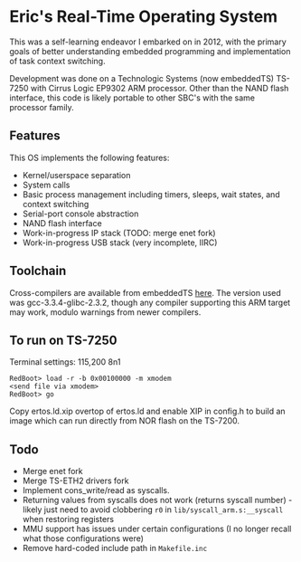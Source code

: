 # Eric's Real-Time Operating System

This was a self-learning endeavor I embarked on in 2012, with the primary goals of better understanding embedded programming and implementation of task context switching.

Development was done on a Technologic Systems (now embeddedTS) TS-7250 with Cirrus Logic EP9302 ARM processor. Other than the NAND flash interface, this code is likely portable to other SBC's with the same processor family.

## Features

This OS implements the following features:

* Kernel/userspace separation
* System calls
* Basic process management including timers, sleeps, wait states, and context switching
* Serial-port console abstraction
* NAND flash interface
* Work-in-progress IP stack (TODO: merge enet fork)
* Work-in-progress USB stack (very incomplete, IIRC)

## Toolchain

Cross-compilers are available from embeddedTS [here](https://files.embeddedts.com//ts-arm-sbc/ts-7250-linux/cross-toolchains/). The version used was gcc-3.3.4-glibc-2.3.2, though any compiler supporting this ARM target may work, modulo warnings from newer compilers.

## To run on TS-7250

Terminal settings: 115,200 8n1

```
RedBoot> load -r -b 0x00100000 -m xmodem
<send file via xmodem>
RedBoot> go
```

Copy ertos.ld.xip overtop of ertos.ld and enable XIP in config.h to
build an image which can run directly from NOR flash on the TS-7200.

## Todo

* Merge enet fork
* Merge TS-ETH2 drivers fork
* Implement cons_write/read as syscalls.
* Returning values from syscalls does not work (returns syscall number) - likely just need to avoid clobbering `r0` in `lib/syscall_arm.s:__syscall` when restoring registers
* MMU support has issues under certain configurations (I no longer recall what those configurations were)
* Remove hard-coded include path in `Makefile.inc`
